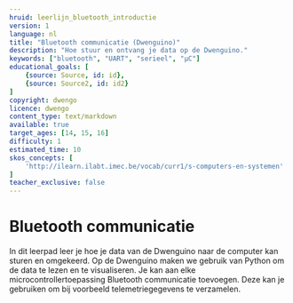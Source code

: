 ```yaml
---
hruid: leerlijn_bluetooth_introductie
version: 1
language: nl
title: "Bluetooth communicatie (Dwenguino)"
description: "Hoe stuur en ontvang je data op de Dwenguino."
keywords: ["bluetooth", "UART", "serieel", "µC"]
educational_goals: [
    {source: Source, id: id}, 
    {source: Source2, id: id2}
]
copyright: dwengo
licence: dwengo
content_type: text/markdown
available: true
target_ages: [14, 15, 16]
difficulty: 1
estimated_time: 10
skos_concepts: [
    'http://ilearn.ilabt.imec.be/vocab/curr1/s-computers-en-systemen'
]
teacher_exclusive: false
---
```


# Bluetooth communicatie

In dit leerpad leer je hoe je data van de Dwenguino naar de computer kan sturen en omgekeerd. Op de Dwenguino maken we gebruik van Python om de data te lezen en te visualiseren. Je kan aan elke microcontrollertoepassing Bluetooth communicatie toevoegen. Deze kan je gebruiken om bij voorbeeld telemetriegegevens te verzamelen.